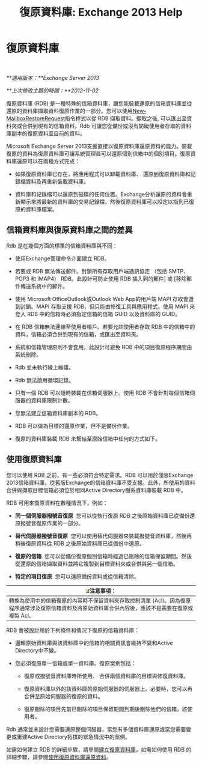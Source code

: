 ﻿---
title: '復原資料庫: Exchange 2013 Help'
TOCTitle: 復原資料庫
ms:assetid: f3c6fd0b-2e25-442e-a0fc-46f663130c3e
ms:mtpsurl: https://technet.microsoft.com/zh-tw/library/Dd876954(v=EXCHG.150)
ms:contentKeyID: 50474592
ms.date: 05/21/2018
mtps_version: v=EXCHG.150
ms.translationtype: MT
---

# 復原資料庫

 

_**適用版本：**Exchange Server 2013_

_**上次修改主題的時間：**2012-11-02_

復原資料庫 (RDB) 是一種特殊的信箱資料庫，讓您能裝載還原的信箱資料庫並從還原的資料庫擷取資料復原作業的一部分。您可以使用[New-MailboxRestoreRequest](https://technet.microsoft.com/zh-tw/library/ff829875\(v=exchg.150\))指令程式以從 RDB 擷取資料。擷取之後, 可以匯出至資料夾或合併到現有的信箱資料。Rdb 可讓您從備份或沒有妨礙使用者存取的資料庫副本的復原資料至目前的資料。

Microsoft Exchange Server 2013支援直接以復原資料庫還原資料的能力。裝載復原的資料為復原資料庫可讓系統管理員可以還原個別信箱中的個別項目。復原資料庫還原可以在兩種方式完成：

  - 如果復原資料庫已存在，將應用程式可以卸載資料庫、 還原到復原資料庫和記錄檔資料及再重新裝載資料庫。

  - 資料庫和記錄檔可以還原到磁碟的任何位置。Exchange分析還原的資料會重新顯示來將最新的資料庫的交易記錄檔，然後復原資料庫可以設定以指到已復原的資料庫檔案。

## 信箱資料庫與復原資料庫之間的差異

Rdb 是在幾個方面的標準的信箱資料庫與不同：

  - 使用Exchange管理命令介面建立 RDB。

  - 若要或 RDB 無法傳送郵件。封鎖所有存取用戶端通訊協定 （包括 SMTP、 POP3 和 IMAP4） RDB。此設計可防止使用 RDB 插入到的郵件\] 或 \[移除郵件傳送系統中的郵件。

  - 使用 Microsoft OfficeOutlook或Outlook Web App的用戶端 MAPI 存取會遭到封鎖。MAPI 存取支援 RDB，但只能由修復工具與應用程式。使用 MAPI 來登入 RDB 中的信箱時必須指定信箱的信箱 GUID 以及資料庫的 GUID。

  - 在 RDB 信箱無法連線至使用者帳戶。若要允許使用者存取 RDB 中的信箱中的資料，信箱必須合併到現有的信箱，或匯出至資料夾。

  - 系統和信箱管理原則不會套用。此設計可避免 RDB 中的項目復原程序期間由系統刪除。

  - Rdb 並未執行線上維護。

  - Rdb 無法啟用循環記錄。

  - 只有一個 RDB 可以隨時裝載在信箱伺服器上。使用 RDB 不會針對每個信箱伺服器的資料庫限制計數。

  - 您無法建立信箱資料庫副本的 RDB。

  - RDB 可以做為目標的還原作業，但不是備份作業。

  - 復原的資料庫裝載 RDB 未繫結至原始信箱中任何的方式如下。

## 使用復原資料庫

您可以使用 RDB 之前，有一些必須符合特定需求。RDB 可以用於僅限Exchange 2013信箱資料庫。從舊版Exchange的信箱資料庫不受支援。此外，所使用的資料合併與擷取目標信箱必須位於相同Active Directory樹系資料庫裝載 RDB 中。

RDB 可用來復原資料在數種情況下，例如：

  - **同一個伺服器撥號音復原**  您可以從執行復原 RDB 之後原始資料庫已從備份還原撥號音復原作業的一部分。

  - **替代伺服器撥號音復原**  您可以使用替代伺服器來裝載撥號音資料庫，然後再稍後復原資料從 RDB 之後原始資料庫已從備份中還原。

  - **復原的信箱**  您可以從備份復原個別信箱時經過已刪除的信箱保留期間。然後從還原的信箱擷取資料並將它複製到目標資料夾或合併與另一個信箱。

  - **特定的項目復原**  您可以還原備份資料或從信箱清除。

<table>
<thead>
<tr class="header">
<th><img src="images/Bb124558.note(EXCHG.150).gif" title="注意事項" alt="注意事項" />注意事項：</th>
</tr>
</thead>
<tbody>
<tr class="odd">
<td>轉換為使用中的信箱復原的內容時不保留資料夾存取控制清單 (Acl)。因為復原程序通常涉及復原信箱資料及將原始資料庫合併內容後，應該不是需要在復原或複製 Acl。</td>
</tr>
</tbody>
</table>


RDB 會被設計用於下列條件和情況下復原的信箱資料庫：

  - 邏輯原始資料庫與該資料庫中的信箱的相關資訊會維持不變和Active Directory中不變。

  - 您必須復原單一信箱或單一資料庫。復原案例包括：
    
      - 復原或撥號音資料庫時所使用、 合併兩個資料庫的目標與修復資料庫。
    
      - 復原資料庫以外的該資料庫的原始伺服器的伺服器上。必要時，您可以再合併至原始伺服器的復原的資料。
    
      - 復原刪除的項目先前已刪除的項目保留期間到期後刪除他們的信箱，該使用者。

Rdb 通常並未設計您需要還原整個伺服器，當您有多個資料庫還原或當您需要變更或重建Active Directory拓撲的緊急情況中的案例。

如需如何建立 RDB 的詳細步驟，請參閱[建立復原資料庫](create-a-recovery-database-exchange-2013-help.md)。如需如何使用 RDB 的詳細步驟，請參閱[使用復原資料庫還原資料](restore-data-using-a-recovery-database-exchange-2013-help.md)。

